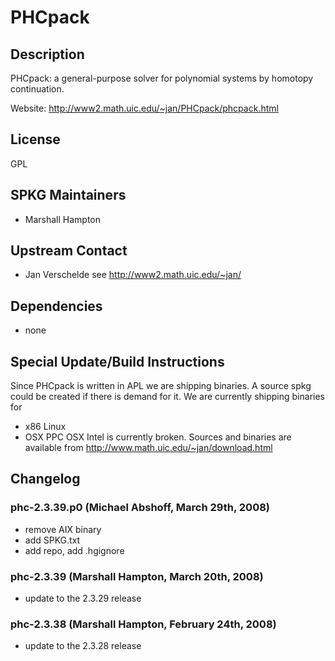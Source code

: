 

# PHCpack


## Description

PHCpack: a general-purpose solver for polynomial systems by homotopy continuation. 

Website: <a href="http://www2.math.uic.edu/~jan/PHCpack/phcpack.html">http://www2.math.uic.edu/~jan/PHCpack/phcpack.html</a> 


## License

GPL 


## SPKG Maintainers

* Marshall Hampton 

## Upstream Contact

* Jan Verschelde see <a href="http://www2.math.uic.edu/~jan/">http://www2.math.uic.edu/~jan/</a> 

## Dependencies

* none 

## Special Update/Build Instructions

Since PHCpack is written in APL we are shipping binaries. A source spkg could be created if there is demand for it. We are currently shipping binaries for 

* x86 Linux 
* OSX PPC 
OSX Intel is currently broken. Sources and binaries are available from <a href="http://www.math.uic.edu/~jan/download.html">http://www.math.uic.edu/~jan/download.html</a> 


## Changelog


### phc-2.3.39.p0 (Michael Abshoff, March 29th, 2008)

* remove AIX binary 
* add SPKG.txt 
* add repo, add .hgignore 

### phc-2.3.39 (Marshall Hampton, March 20th, 2008)

* update to the 2.3.29 release 

### phc-2.3.38 (Marshall Hampton, February 24th, 2008)

* update to the 2.3.28 release 